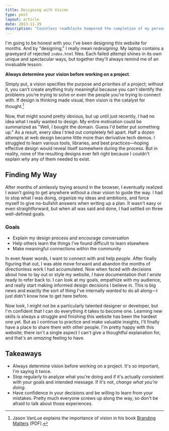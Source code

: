 ```yaml
---
title: Designing with Vision
type: post
layout: article
date: 2013-11-29
description: "Countless roadblocks hampered the completion of my personal website: problems I invented, problems I solved—and most importantly—problems I can explain my solutions to."
---
```


I'm going to be honest with you: I've been designing this website for months. And by "designing," I really mean _redesigning_. My laptop contains a graveyard of rejected `index.html` files. Each failed attempt shines in its own unique and spectacular ways, but together they'll always remind me of an invaluable lesson:

**Always determine your vision before working on a project**.

Simply put, a vision specifies the purpose and priorities of a project; without it, you can't create anything truly meaningful because you can't identify the problems you’re trying to solve or even the people you're trying to connect with. If design is thinking made visual, then vision is the catalyst for thought.[^1]

Now, that might sound pretty obvious, but up until just recently, I had no idea what I really wanted to design. My entire motivation could be summarized as "Well, I bought the domain. Guess I'd better put something up." As a result, every idea I tried out completely fell apart. Half a dozen attempts at web design became little more than derivative tech demos. I struggled to learn various tools, libraries, and best practices—hoping effective design would reveal itself somewhere during the process. But in reality, none of the resulting designs ever felt right because I couldn't explain _why_ any of them needed to exist.

Finding My Way
--------------

After months of aimlessly toying around in the browser, I eventually realized I wasn't going to get anywhere without a clear vision to guide the way. I had to stop what I was doing, organize my ideas and ambitions, and force myself to give no-bullshit answers when writing up a plan. It wasn't easy or even straightforward, but when all was said and done, I had settled on three well-defined goals.

### Goals

- Explain my design process and encourage conversation
- Help others learn the things I’ve found difficult to learn elsewhere
- Make meaningful connections within the community

In even fewer words, I want to connect with and help _people_. After finally figuring that out, I was able move forward and abandon the months of directionless work I had accumulated. Now when faced with decisions about how to lay out or style my website, I have documentation _that I wrote_ ready to refer back to. I can look at my goals, empathize with my audience, and really start making informed design decisions I believe in. This is big news and exactly the sort of thing I've internally _wanted_ to do all along—I just didn't know how to get here before.

Now look, I might not be a particularly talented designer or developer, but I'm confident that I can do everything it takes to become one. Learning new skills is always a struggle and finishing this website has been the hardest one yet. But as I continue to practice and make valuable insights, I'll finally have a place to share them with other people. I'm pretty happy with this website; there isn't a single aspect I can't give a thoughtful explanation for, and that's an _amazing_ feeling to have.

Takeaways
---------

- Always determine vision before working on a project. It's so important, I'm saying it twice.
- Stop regularly to analyze what you're doing and if it's actually consistent with your goals and intended message. If it's not, _change what you're doing_.
- Have confidence in your decisions and be willing to learn from your mistakes. Pretty much everyone screws up along the way, so don't be afraid to talk about those experiences.

[^1]: Jason VanLue explains the importance of vision in his book [Branding Matters][brandingmatters-vision] (PDF).
[^2]: A more detailed version is up on this website's [GitHub repo][github-vision].

[brandingmatters-vision]: https://dl.dropboxusercontent.com/u/10771647/brandingMatters_chapter1.pdf
[github-vision]: https://github.com/johndjameson/johndjameson.com/blob/master/_docs/vision.md
